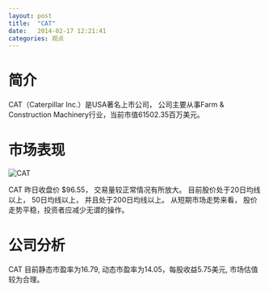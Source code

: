 ```yaml
---
layout: post
title:  "CAT"
date:   2014-02-17 12:21:41
categories: 观点
---
```


# 简介
CAT（Caterpillar Inc.）是USA著名上市公司，
公司主要从事Farm & Construction Machinery行业，当前市值61502.35百万美元。

# 市场表现

![CAT](http://finviz.com/chart.ashx?t=CAT&ty=c&ta=1&p=d&s=l)

CAT 昨日收盘价 $96.55，
交易量较正常情况有所放大。
目前股价处于20日均线以上，
50日均线以上，
并且处于200日均线以上。
从短期市场走势来看，
股价走势平稳，投资者应减少无谓的操作。

# 公司分析
CAT 目前静态市盈率为16.79, 动态市盈率为14.05，每股收益5.75美元,
市场估值较为合理。
